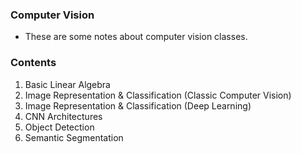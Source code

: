 ### Computer Vision

* These are some notes about computer vision classes.

### Contents

1. Basic Linear Algebra
2. Image Representation & Classification (Classic Computer Vision)
3. Image Representation & Classification (Deep Learning)
4. CNN Architectures
5. Object Detection
6. Semantic Segmentation

